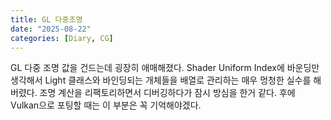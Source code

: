 ```yaml
---
title: GL 다중조명
date: "2025-08-22"
categories: [Diary, CG]
---
```


GL 다중 조명 값을 건드는데 굉장히 애매해졌다. Shader Uniform Index에 바운딩만 생각해서 Light 클래스와 바인딩되는 개체들을 배열로 관리하는 매우 멍청한 실수를 해버렸다. 조명 계산을 리팩토리하면서 디버깅하다가 잠시 방심을 한거 같다. 후에 Vulkan으로 포팅할 때는 이 부분은 꼭 기억해야겠다.